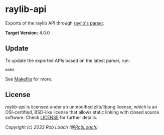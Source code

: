 # raylib-api

Exports of the raylib API through [raylib's parser](https://github.com/raysan5/raylib/tree/master/parser).

**Target Version:** 4.0.0

## Update

To update the exported APIs based on the latest parser, run:

```
make
```

See [Makefile](Makefile) for more.

## License

*raylib-api* is licensed under an unmodified zlib/libpng license, which is an OSI-certified,
BSD-like license that allows static linking with closed source software. Check [LICENSE](LICENSE) for further details.

*Copyright (c) 2022 Rob Loach ([@RobLoach](https://twitter.com/RobLoach))*
